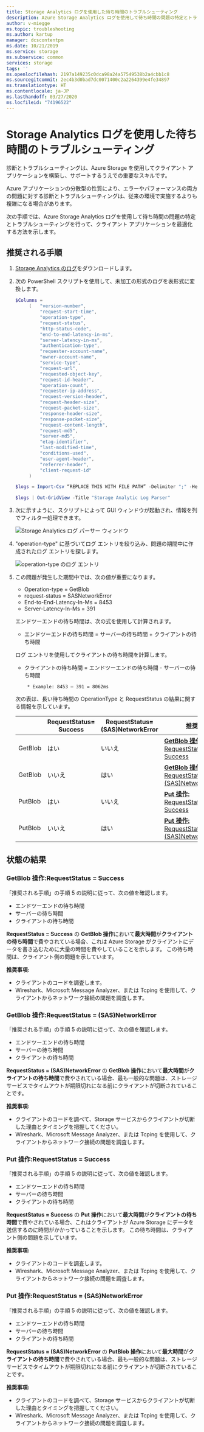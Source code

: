 ```yaml
---
title: Storage Analytics ログを使用した待ち時間のトラブルシューティング
description: Azure Storage Analytics ログを使用して待ち時間の問題の特定とトラブルシューティングを行って、クライアント アプリケーションを最適化します。
author: v-miegge
ms.topic: troubleshooting
ms.author: kartup
manager: dcscontentpm
ms.date: 10/21/2019
ms.service: storage
ms.subservice: common
services: storage
tags: ''
ms.openlocfilehash: 2197a149235c0dca98a24a57549538b2a4cbb1c8
ms.sourcegitcommit: 2ec4b3d0bad7dc0071400c2a2264399e4fe34897
ms.translationtype: HT
ms.contentlocale: ja-JP
ms.lasthandoff: 03/27/2020
ms.locfileid: "74196522"
---
```

# <a name="troubleshoot-latency-using-storage-analytics-logs"></a>Storage Analytics ログを使用した待ち時間のトラブルシューティング

診断とトラブルシューティングは、Azure Storage を使用してクライアント アプリケーションを構築し、サポートするうえでの重要なスキルです。

Azure アプリケーションの分散型の性質により、エラーやパフォーマンスの両方の問題に対する診断とトラブルシューティングは、従来の環境で実施するよりも複雑になる場合があります。

次の手順では、Azure Storage Analytics ログを使用して待ち時間の問題の特定とトラブルシューティングを行って、クライアント アプリケーションを最適化する方法を示します。

## <a name="recommended-steps"></a>推奨される手順

1. [Storage Analytics のログ](https://docs.microsoft.com/azure/storage/common/storage-analytics-logging#download-storage-logging-log-data)をダウンロードします。

2. 次の PowerShell スクリプトを使用して、未加工の形式のログを表形式に変換します。

   ```Powershell
   $Columns = 
        (   "version-number",
            "request-start-time",
            "operation-type",
            "request-status",
            "http-status-code",
            "end-to-end-latency-in-ms",
            "server-latency-in-ms",
            "authentication-type",
            "requester-account-name",
            "owner-account-name",
            "service-type",
            "request-url",
            "requested-object-key",
            "request-id-header",
            "operation-count",
            "requester-ip-address",
            "request-version-header",
            "request-header-size",
            "request-packet-size",
            "response-header-size",
            "response-packet-size",
            "request-content-length",
            "request-md5",
            "server-md5",
            "etag-identifier",
            "last-modified-time",
            "conditions-used",
            "user-agent-header",
            "referrer-header",
            "client-request-id"
        )

   $logs = Import-Csv “REPLACE THIS WITH FILE PATH” -Delimiter ";" -Header $Columns

   $logs | Out-GridView -Title "Storage Analytic Log Parser"
   ```

3. 次に示すように、スクリプトによって GUI ウィンドウが起動され、情報を列でフィルター処理できます。

   ![Storage Analytics ログ パーサー ウィンドウ](media/troubleshoot-latency-storage-analytics-logs/storage-analytic-log-parser-window.png)
 
4. "operation-type" に基づいてログ エントリを絞り込み、問題の期間中に作成されたログ エントリを探します。

   ![operation-type のログ エントリ](media/troubleshoot-latency-storage-analytics-logs/operation-type.png)

5. この問題が発生した期間中では、次の値が重要になります。

   * Operation-type = GetBlob
   * request-status = SASNetworkError
   * End-to-End-Latency-In-Ms = 8453
   * Server-Latency-In-Ms = 391

   エンドツーエンドの待ち時間は、次の式を使用して計算されます。

   * エンドツーエンドの待ち時間 = サーバーの待ち時間 + クライアントの待ち時間

   ログ エントリを使用してクライアントの待ち時間を計算します。

   * クライアントの待ち時間 = エンドツーエンドの待ち時間 - サーバーの待ち時間

          * Example: 8453 – 391 = 8062ms

   次の表は、長い待ち時間の OperationType と RequestStatus の結果に関する情報を示しています。

   |   |RequestStatus=<br>Success|RequestStatus=<br>(SAS)NetworkError|推奨|
   |---|---|---|---|
   |GetBlob|はい|いいえ|[**GetBlob 操作:** RequestStatus = Success](#getblob-operation-requeststatus--success)|
   |GetBlob|いいえ|はい|[**GetBlob 操作:** RequestStatus = (SAS)NetworkError](#getblob-operation-requeststatus--sasnetworkerror)|
   |PutBlob|はい|いいえ|[**Put 操作:** RequestStatus = Success](#put-operation-requeststatus--success)|
   |PutBlob|いいえ|はい|[**Put 操作:** RequestStatus = (SAS)NetworkError](#put-operation-requeststatus--sasnetworkerror)|

## <a name="status-results"></a>状態の結果

### <a name="getblob-operation-requeststatus--success"></a>GetBlob 操作:RequestStatus = Success

「推奨される手順」の手順 5 の説明に従って、次の値を確認します。

* エンドツーエンドの待ち時間
* サーバーの待ち時間
* クライアントの待ち時間

**RequestStatus = Success** の **GetBlob 操作**において**最大時間**が**クライアントの待ち時間**で費やされている場合、これは Azure Storage がクライアントにデータを書き込むために大量の時間を費やしていることを示します。 この待ち時間は、クライアント側の問題を示しています。

**推奨事項:**

* クライアントのコードを調査します。
* Wireshark、Microsoft Message Analyzer、または Tcping を使用して、クライアントからネットワーク接続の問題を調査します。 

### <a name="getblob-operation-requeststatus--sasnetworkerror"></a>GetBlob 操作:RequestStatus = (SAS)NetworkError

「推奨される手順」の手順 5 の説明に従って、次の値を確認します。

* エンドツーエンドの待ち時間
* サーバーの待ち時間
* クライアントの待ち時間

**RequestStatus = (SAS)NetworkError** の **GetBlob 操作**において**最大時間**が**クライアントの待ち時間**で費やされている場合、最も一般的な問題は、ストレージ サービスでタイムアウトが期限切れになる前にクライアントが切断されていることです。

**推奨事項:**

* クライアントのコードを調べて、Storage サービスからクライアントが切断した理由とタイミングを把握してください。
* Wireshark、Microsoft Message Analyzer、または Tcping を使用して、クライアントからネットワーク接続の問題を調査します。 

### <a name="put-operation-requeststatus--success"></a>Put 操作:RequestStatus = Success

「推奨される手順」の手順 5 の説明に従って、次の値を確認します。

* エンドツーエンドの待ち時間
* サーバーの待ち時間
* クライアントの待ち時間

**RequestStatus = Success** の **Put 操作**において**最大時間**が**クライアントの待ち時間**で費やされている場合、これはクライアントが Azure Storage にデータを送信するのに時間がかかっていることを示します。 この待ち時間は、クライアント側の問題を示しています。

**推奨事項:**

* クライアントのコードを調査します。
* Wireshark、Microsoft Message Analyzer、または Tcping を使用して、クライアントからネットワーク接続の問題を調査します。 

### <a name="put-operation-requeststatus--sasnetworkerror"></a>Put 操作:RequestStatus = (SAS)NetworkError

「推奨される手順」の手順 5 の説明に従って、次の値を確認します。

* エンドツーエンドの待ち時間
* サーバーの待ち時間
* クライアントの待ち時間

**RequestStatus = (SAS)NetworkError** の **PutBlob 操作**において**最大時間**が**クライアントの待ち時間**で費やされている場合、最も一般的な問題は、ストレージ サービスでタイムアウトが期限切れになる前にクライアントが切断されていることです。

**推奨事項:**

* クライアントのコードを調べて、Storage サービスからクライアントが切断した理由とタイミングを把握してください。
* Wireshark、Microsoft Message Analyzer、または Tcping を使用して、クライアントからネットワーク接続の問題を調査します。

